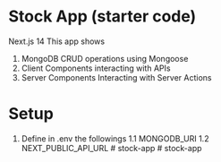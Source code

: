 # Stock App (starter code)
Next.js 14
This app shows
1. MongoDB CRUD operations using Mongoose
2. Client Components interacting with APIs
3. Server Components Interacting with Server Actions

# Setup
1. Define in .env the followings
1.1 MONGODB_URI
1.2 NEXT_PUBLIC_API_URL
#   s t o c k - a p p  
 #   s t o c k - a p p  
 